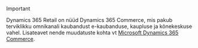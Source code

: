 > [!IMPORTANT]
> Dynamics 365 Retail on nüüd Dynamics 365 Commerce, mis pakub terviklikku omnikanali kaubandust e-kaubanduse, kaupluse ja kõnekeskuse vahel. Lisateavet nende muudatuste kohta vt [Microsoft Dynamics 365 Commerce](https://dynamics.microsoft.com/commerce/overview/).

